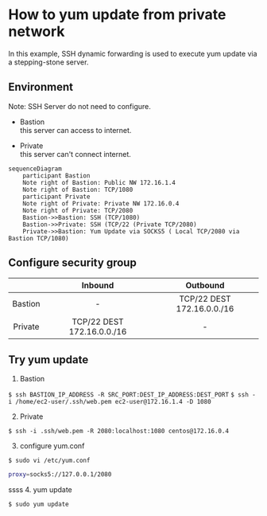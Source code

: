 # How to yum update from private network

In this example, SSH dynamic forwarding is used to execute yum update via a stepping-stone server.

## Environment
Note: SSH Server do not need to configure.

- Bastion  
this server can access to internet.

- Private  
this server can't connect internet.

```Mermaid
sequenceDiagram
    participant Bastion
    Note right of Bastion: Public NW 172.16.1.4
    Note right of Bastion: TCP/1080
    participant Private
    Note right of Private: Private NW 172.16.0.4
    Note right of Private: TCP/2080
    Bastion->>Bastion: SSH (TCP/1080)
    Bastion->>Private: SSH (TCP/22 (Private TCP/2080)
    Private->>Bastion: Yum Update via SOCKS5 ( Local TCP/2080 via Bastion TCP/1080)
```

## Configure security group

|         |          Inbound           |          Outbound          |
| :-----: | :------------------------: | :------------------------: |
| Bastion |             -              | TCP/22 DEST 172.16.0.0./16 |
| Private | TCP/22 DEST 172.16.0.0./16 |             -              |


## Try yum update

1. Bastion

`$ ssh BASTION_IP_ADDRESS -R SRC_PORT:DEST_IP_ADDRESS:DEST_PORT`
`$ ssh -i /home/ec2-user/.ssh/web.pem ec2-user@172.16.1.4 -D 1080`

2. Private

`$ ssh -i .ssh/web.pem -R 2080:localhost:1080 centos@172.16.0.4`

3. configure yum.conf

`$ sudo vi /etc/yum.conf`

```bash
proxy=socks5://127.0.0.1/2080
```
ssss
4. yum update

`$ sudo yum update`
